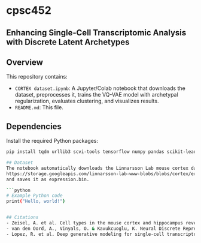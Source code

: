 # cpsc452

## Enhancing Single-Cell Transcriptomic Analysis with Discrete Latent Archetypes

## Overview
This repository contains:
- `CORTEX dataset.ipynb`: A Jupyter/Colab notebook that downloads the dataset, preprocesses it, trains the VQ-VAE model with archetypal regularization, evaluates clustering, and visualizes results.
- `README.md`: This file.

## Dependencies
Install the required Python packages:
```bash
pip install tqdm urllib3 scvi-tools tensorflow numpy pandas scikit-learn matplotlib torch torchvision umap-learn seaborn scipy

## Dataset
The notebook automatically downloads the Linnarsson Lab mouse cortex dataset from:
https://storage.googleapis.com/linnarsson-lab-www-blobs/blobs/cortex/expression_mRNA_17-Aug-2014.txt
and saves it as expression.bin.

```python
# Example Python code
print("Hello, world!")


## Citations
- Zeisel, A. et al. Cell types in the mouse cortex and hippocampus revealed by single-cell RNA-seq. *Science* **347**, 1138–1142 (2015).
- van den Oord, A., Vinyals, O. & Kavukcuoglu, K. Neural Discrete Representation Learning. In *NeurIPS* (2017).
- Lopez, R. et al. Deep generative modeling for single-cell transcriptomics. *Nat. Methods* **15**, 1053–1058 (2018).
